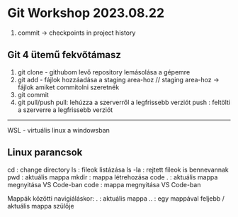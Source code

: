 # Git Workshop 2023.08.22

1. commit -> checkpoints in project history

## Git 4 ütemű fekvőtámasz
1. git clone - githubom levő repository lemásolása a gépemre
2. git add - fájlok hozzáadása a staging area-hoz // staging area-hoz -> fájlok amiket commitolni szeretnék
3. git commit 
4. git pull/push
pull: lehúzza a szerverről a legfrissebb verziót
push : feltölti a szerverre a legfrissebb verziót








_____________________________________________________________________________________________
WSL - virtuális linux a windowsban

## Linux parancsok
cd : change directory
ls : fileok listázása
ls -la : rejtett fileok is bennevannak
pwd : aktuális mappa
mkdir : mappa létrehozása
code . : aktuális mappa megnyitása VS Code-ban
code <mappaneve> : mappa megnyitása VS Code-ban

Mappák közötti navigiáláskor:
. : aktuális mappa
.. : egy mappával feljebb / aktuális mappa szülője